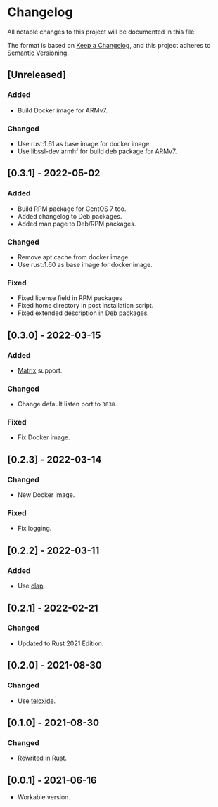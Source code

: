 # Changelog

All notable changes to this project will be documented in this file.

The format is based on [Keep a Changelog](https://keepachangelog.com/en/1.0.0/),
and this project adheres to [Semantic Versioning](https://semver.org/spec/v2.0.0.html).

## [Unreleased]

### Added

- Build Docker image for ARMv7.

### Changed

- Use rust:1.61 as base image for docker image.
- Use libssl-dev:armhf for build deb package for ARMv7.

## [0.3.1] - 2022-05-02

### Added

- Build RPM package for CentOS 7 too.
- Added changelog to Deb packages.
- Added man page to Deb/RPM packages.

### Changed

- Remove apt cache from docker image.
- Use rust:1.60 as base image for docker image.

### Fixed

- Fixed license field in RPM packages
- Fixed home directory in post installation script.
- Fixed extended description in Deb packages.

## [0.3.0] - 2022-03-15

### Added

- [Matrix](https://matrix.org/) support.

### Changed

- Change default listen port to `3030`.

### Fixed

- Fix Docker image.

## [0.2.3] - 2022-03-14

### Changed

- New Docker image.

### Fixed

- Fix logging.

## [0.2.2] - 2022-03-11

### Added

- Use [clap](https://github.com/clap-rs/clap).

## [0.2.1] - 2022-02-21

### Changed

- Updated to Rust 2021 Edition.

## [0.2.0] - 2021-08-30

### Changed

- Use [teloxide](https://github.com/teloxide/teloxide).

## [0.1.0] - 2021-08-30

### Changed

- Rewrited in [Rust](https://www.rust-lang.org/).

## [0.0.1] - 2021-06-16

- Workable version.
